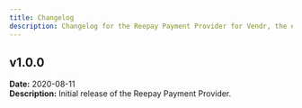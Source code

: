 ```yaml
---
title: Changelog
description: Changelog for the Reepay Payment Provider for Vendr, the eCommerce solution for Umbraco v8+
---
```


## v1.0.0  
**Date:** 2020-08-11   
**Description:** Initial release of the Reepay Payment Provider.
